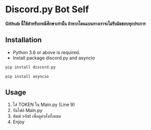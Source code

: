# Discord.py Bot Self

**Github นี้ใช้สำหรับกรณีศึกษาเท่านั้น ถ้าหากโดนแบนทางเราจะไม่รับผิดชอบทุกประการ**

## Installation

- Python 3.6 or above is required.
- Install package discord.py and asyncio

```bash
pip install discord.py

pip install asyncio
```

## Usage

1. ใส่ TOKEN ใน Main.py (Line 9)
2. รันไฟล์ Main.py
3. พิมพ์ >list เพื่อดูคำสั่งทั้งหมด
4. Enjoy
